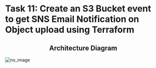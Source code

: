 # Task 11: Create an S3 Bucket event to get SNS Email Notification on Object upload using Terraform
## <center>Architecture Diagram</center>

![no_image](https://labresources.whizlabs.com/4cb48a710d7193d7f499f23236bec08a/architecture_diagram.png)
